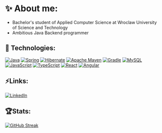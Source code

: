 # ✨ About me:
- Bachelor's student of Applied Computer Science at Wroclaw University of Science and Technology
- Ambitious Java Backend programmer

## 🚀 Technologies:
[![Java](https://img.shields.io/badge/java-%23ED8B00.svg?style=for-the-badge&logo=openjdk&logoColor=white)](https://github.com/maryushp/webshop)
[![Spring](https://img.shields.io/badge/spring-%236DB33F.svg?style=for-the-badge&logo=spring&logoColor=white)](https://github.com/maryushp/webshop)
[![Hibernate](https://img.shields.io/badge/Hibernate-59666C?style=for-the-badge&logo=Hibernate&logoColor=white)](https://github.com/maryushp/webshop)
[![Apache Maven](https://img.shields.io/badge/Apache%20Maven-C71A36?style=for-the-badge&logo=Apache%20Maven&logoColor=white)](https://github.com/maryushp/webshop)
[![Gradle](https://img.shields.io/badge/Gradle-02303A.svg?style=for-the-badge&logo=Gradle&logoColor=white)](https://github.com/maryushp/floristic-boom-api)
[![MySQL](https://img.shields.io/badge/mysql-%2300f.svg?style=for-the-badge&logo=mysql&logoColor=white)](https://github.com/maryushp/webshop)
[![JavaScript](https://img.shields.io/badge/javascript-%23323330.svg?style=for-the-badge&logo=javascript&logoColor=%23F7DF1E)](https://github.com/maryushp/game-keys-store)
[![TypeScript](https://img.shields.io/badge/typescript-%23007ACC.svg?style=for-the-badge&logo=typescript&logoColor=white)](https://github.com/maryushp/floristic-boom-ui)
[![React](https://img.shields.io/badge/react-%2320232a.svg?style=for-the-badge&logo=react&logoColor=%2361DAFB)](https://github.com/maryushp/game-keys-store)
[![Angular](https://img.shields.io/badge/angular-%23DD0031.svg?style=for-the-badge&logo=angular&logoColor=white)](https://github.com/maryushp/epl-stats)

## ⚡Links:
[![LinkedIn](https://img.shields.io/badge/LinkedIn-0077B5?style=for-the-badge&logo=linkedin&logoColor=white)](https://www.linkedin.com/in/maryush-padhol/)

## 🏆Stats:
[![GitHub Streak](https://streak-stats.demolab.com?user=maryushp&theme=github-dark)]()
